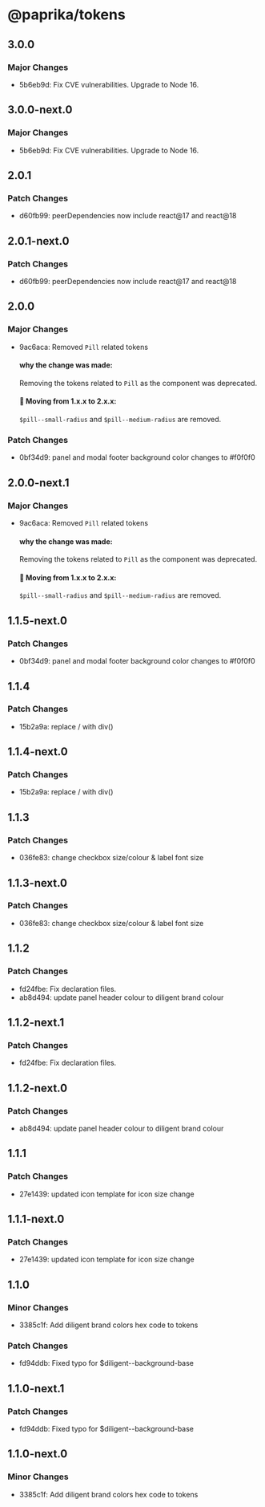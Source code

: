 # @paprika/tokens

## 3.0.0

### Major Changes

- 5b6eb9d: Fix CVE vulnerabilities. Upgrade to Node 16.

## 3.0.0-next.0

### Major Changes

- 5b6eb9d: Fix CVE vulnerabilities. Upgrade to Node 16.

## 2.0.1

### Patch Changes

- d60fb99: peerDependencies now include react@17 and react@18

## 2.0.1-next.0

### Patch Changes

- d60fb99: peerDependencies now include react@17 and react@18

## 2.0.0

### Major Changes

- 9ac6aca: Removed `Pill` related tokens

  #### why the change was made:

  Removing the tokens related to `Pill` as the component was deprecated.

  #### 👷 Moving from 1.x.x to 2.x.x:

  `$pill--small-radius` and `$pill--medium-radius` are removed.

### Patch Changes

- 0bf34d9: panel and modal footer background color changes to #f0f0f0

## 2.0.0-next.1

### Major Changes

- 9ac6aca: Removed `Pill` related tokens

  #### why the change was made:

  Removing the tokens related to `Pill` as the component was deprecated.

  #### 👷 Moving from 1.x.x to 2.x.x:

  `$pill--small-radius` and `$pill--medium-radius` are removed.

## 1.1.5-next.0

### Patch Changes

- 0bf34d9: panel and modal footer background color changes to #f0f0f0

## 1.1.4

### Patch Changes

- 15b2a9a: replace / with div()

## 1.1.4-next.0

### Patch Changes

- 15b2a9a: replace / with div()

## 1.1.3

### Patch Changes

- 036fe83: change checkbox size/colour & label font size

## 1.1.3-next.0

### Patch Changes

- 036fe83: change checkbox size/colour & label font size

## 1.1.2

### Patch Changes

- fd24fbe: Fix declaration files.
- ab8d494: update panel header colour to diligent brand colour

## 1.1.2-next.1

### Patch Changes

- fd24fbe: Fix declaration files.

## 1.1.2-next.0

### Patch Changes

- ab8d494: update panel header colour to diligent brand colour

## 1.1.1

### Patch Changes

- 27e1439: updated icon template for icon size change

## 1.1.1-next.0

### Patch Changes

- 27e1439: updated icon template for icon size change

## 1.1.0

### Minor Changes

- 3385c1f: Add diligent brand colors hex code to tokens

### Patch Changes

- fd94ddb: Fixed typo for \$diligent--background-base

## 1.1.0-next.1

### Patch Changes

- fd94ddb: Fixed typo for \$diligent--background-base

## 1.1.0-next.0

### Minor Changes

- 3385c1f: Add diligent brand colors hex code to tokens
